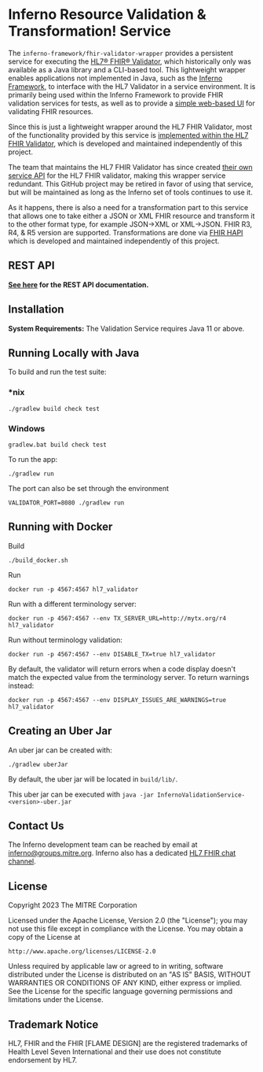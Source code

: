 # Inferno Resource Validation & Transformation! Service

The `inferno-framework/fhir-validator-wrapper` provides a persistent service for
executing the [HL7® FHIR®
Validator](https://confluence.hl7.org/display/FHIR/Using+the+FHIR+Validator),
which historically only was available as a Java library and a CLI-based tool.
This lightweight wrapper enables applications not implemented in Java, such as
the [Inferno Framework](https://inferno-framework.github.io), to interface with
the HL7 Validator in a service environment.  It is primarily being used within
the Inferno Framework to provide FHIR validation services for tests, as well as
to provide a [simple web-based
UI](https://github.com/inferno-framework/fhir-validator-app) for validating FHIR
resources.

Since this is just a lightweight wrapper around the HL7 FHIR Validator, most of
the functionality provided by this service is [implemented within the HL7 FHIR
Validator](https://github.com/hapifhir/org.hl7.fhir.core), which is
developed and maintained independently of this project.

The team that maintains the HL7 FHIR Validator has since created [their
own service API](https://github.com/hapifhir/org.hl7.fhir.validator-wrapper) for
the HL7 FHIR validator, making this wrapper service redundant.  This GitHub
project may be retired in favor of using that service, but will be maintained as
long as the Inferno set of tools continues to use it.

As it happens, there is also a need for a transformation part to this service 
that allows one to take either a JSON or XML FHIR resource and transform it to 
the other format type, for example JSON->XML or XML->JSON. FHIR R3, R4, & R5 
version are supported. Transformations are done via [FHIR HAPI](https://hapifhir.io/) which is developed
and maintained independently of this project.

## REST API

**[See here](rest-api.md) for the REST API documentation.**

## Installation

**System Requirements:** The Validation Service requires Java 11 or above.

## Running Locally with Java

To build and run the test suite:

### *nix

```shell script
./gradlew build check test
```

### Windows

```shell script
gradlew.bat build check test
```

To run the app:

```shell script
./gradlew run
```

The port can also be set through the environment

```shell script
VALIDATOR_PORT=8080 ./gradlew run
```

## Running with Docker

Build


```shell script
./build_docker.sh
```

Run

```shell script
docker run -p 4567:4567 hl7_validator
```

Run with a different terminology server:

```shell script
docker run -p 4567:4567 --env TX_SERVER_URL=http://mytx.org/r4 hl7_validator
```

Run without terminology validation:

```shell script
docker run -p 4567:4567 --env DISABLE_TX=true hl7_validator
```

By default, the validator will return errors when a code display doesn't match the expected value from the terminology server. To return warnings instead:

```shell script
docker run -p 4567:4567 --env DISPLAY_ISSUES_ARE_WARNINGS=true hl7_validator
```

## Creating an Uber Jar

An uber jar can be created with:

```shell
./gradlew uberJar
```

By default, the uber jar will be located in `build/lib/`.

This uber jar can be executed with `java -jar InfernoValidationService-<version>-uber.jar`

## Contact Us

The Inferno development team can be reached by email at
inferno@groups.mitre.org.  Inferno also has a dedicated [HL7 FHIR chat
channel](https://chat.fhir.org/#narrow/stream/153-inferno).

## License

Copyright 2023 The MITRE Corporation

Licensed under the Apache License, Version 2.0 (the "License"); you may not use this file except in compliance with the License. You may obtain a copy of the License at
```
http://www.apache.org/licenses/LICENSE-2.0
```
Unless required by applicable law or agreed to in writing, software distributed under the License is distributed on an "AS IS" BASIS, WITHOUT WARRANTIES OR CONDITIONS OF ANY KIND, either express or implied. See the License for the specific language governing permissions and limitations under the License.

## Trademark Notice

HL7, FHIR and the FHIR [FLAME DESIGN] are the registered trademarks of Health
Level Seven International and their use does not constitute endorsement by HL7.
